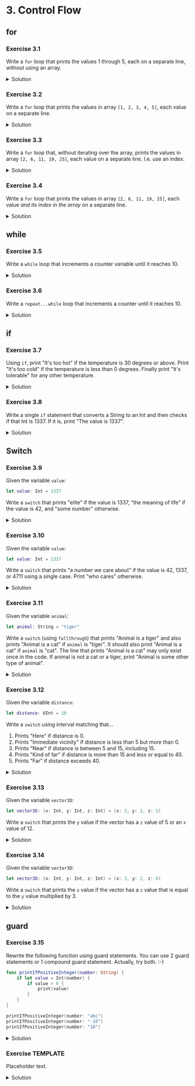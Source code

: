 # 3. Control Flow

## for

### Exercise 3.1

Write a `for` loop that prints the values 1 through 5, each on a separate line, without using an array.

<details>
<summary>Solution</summary>
    
```Swift
for index in 1...5 {
    print(index))
}
```
</details>

### Exercise 3.2

Write a `for` loop that prints the values in array `[1, 2, 3, 4, 5]`, each value on a separate line.

<details>
<summary>Solution</summary>

```Swift
for value in [1, 2, 3, 4, 5] {
    print(value)
}
```
</details>

### Exercise 3.3

Write a `for` loop that, without iterating over the array, prints the values in array `[2, 6, 11, 19, 25]`, each value on a separate line. I.e. use an index.

<details>
<summary>Solution</summary>

```Swift
let values = [2, 6, 11, 19, 25]
for index in 0..<values.count {
    let value = values[index]
    print(value)
}
```
</details>

### Exercise 3.4

Write a `for` loop that prints the values in array `[2, 6, 11, 19, 25]`, each value *and its index in the array* on a separate line.

<details>
<summary>Solution</summary>

```Swift
let values = [2, 6, 11, 19, 25]
for (index, value) in values.enumerated() {
    print("\(index) -> \(value)")
}
```
</details>

## while

### Exercise 3.5

Write a `while` loop that increments a counter variable until it reaches 10.

<details>
<summary>Solution</summary>

```Swift
var counter = 0
while counter < 10 {
    counter += 1
}
```
</details>

### Exercise 3.6

Write a `repeat...while` loop that increments a counter until it reaches 10.

<details>
<summary>Solution</summary>

```Swift
var counter = 0
repeat {
    counter += 1
} while counter < 10
```
</details>

## if

### Exercise 3.7

Using `if`, print "It's too hot" if the temperature is 30 degrees or above. Print "It's too cold" if the temperature is less than 0 degrees. Finally print "It's tolerable" for any other temperature.

<details>
<summary>Solution</summary>

```Swift
let temperature = 13
if temperature >= 30 {
    print("It's too hot.")
} else if temperature < 0 {
    print("It's too cold.")
} else {
    print("It's tolerable.")
}
```
</details>

### Exercise 3.8

Write a single `if` statement that converts a String to an Int and then checks if that Int is 1337. If it is, print "The value is 1337".

<details>
<summary>Solution</summary>

```Swift
let myString = "1337"
if let value = Int(myString), value == 1337 {
    print("The value is 1337")
}
```
</details>

## Switch

### Exercise 3.9

Given the variable `value`:

```Swift
let value: Int = 1337
```

Write a `switch` that prints "elite" if the value is 1337, "the meaning of life" if the value is 42, and "some number" otherwise.

<details>
<summary>Solution</summary>

```Swift
let value: Int = 1337

switch value {
case 1337:
    print("elite")
case 42:
    print("the meaning of life")
default:
    print("some number")
}
```
</details>

### Exercise 3.10

Given the variable `value`:

```Swift
let value: Int = 1337
```

Write a `switch` that prints "a number we care about" if the value is 42, 1337, or 4711 using a single case. Print "who cares" otherwise.

<details>
<summary>Solution</summary>

```Swift
let value: Int = 1337

switch value {
case 42, 1337, 4711:
    print("a number we care about")
default:
    print("who cares")
}
```
</details>

### Exercise 3.11

Given the variable `animal`:

```Swift
let animal: String = "tiger"
```

Write a `switch` (using `fallthrough`) that prints "Animal is a tiger" and also prints "Animal is a cat" if `animal` is "tiger". It should also print "Animal is a cat" if `animal` is "cat". The line that prints "Animal is a cat" may only exist once in the code. If animal is not a cat or a tiger, print "Animal is some other type of animal".

<details>
<summary>Solution</summary>

```Swift
let animal: String = "tiger"

switch animal {
    case "tiger":
        print("Animal is a tiger")
        fallthrough
    case "cat":
        print("Animal is a cat")
    default:
        print("Animal is some other type of animal")
}
```
</details>

### Exercise 3.12

Given the variable `distance`:

```Swift
let distance: UInt = 10
```

Write a `switch` using interval matching that...

  1. Prints "Here" if distance is 0.
  2. Prints "Immediate vicinity" if distance is less than 5 but more than 0.
  3. Prints "Near" if distance is between 5 and 15, including 15.
  4. Prints "Kind of far" if distance is more than 15 and less or equal to 40.
  5. Prints "Far" if distance exceeds 40.
  
<details>
<summary>Solution</summary>

```Swift
let distance: UInt = 10

switch distance {
case 0:
    print("Here")
case 1..<5:
    print("Immediate vicinity")
case 5...15:
    print("Near")
case 16...40:
    print("Kind of far")
default:
    print("Far")
}
```
</details>

### Exercise 3.13

Given the variable `vector3D`:

```Swift
let vector3D: (x: Int, y: Int, z: Int) = (x: 3, y: 2, z: 5)
```

Write a `switch` that prints the `y` value if the vector has a `z` value of 5 or an `x` value of 12.

<details>
<summary>Solution</summary>

```Swift
let vector3D: (x: Int, y: Int, z: Int) = (x: 3, y: 2, z: 5)

switch vector3D {
case (_, let y, 5), (12, let y, _):
    print("y: \(y)")
default:
    break
}
```
</details>

### Exercise 3.14

Given the variable `vector3D`:

```Swift
let vector3D: (x: Int, y: Int, z: Int) = (x: 3, y: 2, z: 6)
```

Write a `switch` that prints the `x` value if the vector has a `z` value that is equal to the `y` value multiplied by 3.

<details>
<summary>Solution</summary>

```Swift
let vector3D: (x: Int, y: Int, z: Int) = (x: 3, y: 2, z: 6)

switch vector3D {
case let (x, y, z) where z == y * 3:
    print("x: \(x)")
default:
    break
}
```
</details>

## guard

### Exercise 3.15

Rewrite the following function using guard statements. You can use 2 guard statements or 1 compound guard statement. Actually, try both. :-)

```Swift
func printIfPositiveInteger(number: String) {
    if let value = Int(number) {
        if value > 0 {
            print(value)
        }
    }
}

printIfPositiveInteger(number: "abc")
printIfPositiveInteger(number: "-10")
printIfPositiveInteger(number: "10")
```


<details>
<summary>Solution</summary>

```Swift
// ----- With 2 guards -----

func printIfPositiveInteger2(number: String) {
    guard let value = Int(number) else { return }
    guard value > 0 else { return }
    
    print(value)
}

printIfPositiveInteger2(number: "abc")
printIfPositiveInteger2(number: "-10")
printIfPositiveInteger2(number: "20")

// ------- With compound guard --------

func printIfPositiveInteger3(number: String) {
    guard let value = Int(number), value > 0 else { return }
    
    print(value)
}
```
</details>


### Exercise TEMPLATE

Placeholder text.

<details>
<summary>Solution</summary>

```Swift

```
</details>



